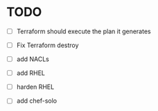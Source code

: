 # TODO

- [ ] Terraform should execute the plan it generates
- [ ] Fix Terraform destroy

- [ ] add NACLs 
- [ ] add RHEL
- [ ] harden RHEL
- [ ] add chef-solo
